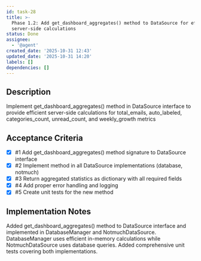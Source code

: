 ```yaml
---
id: task-28
title: >-
  Phase 1.2: Add get_dashboard_aggregates() method to DataSource for efficient
  server-side calculations
status: Done
assignee:
  - '@agent'
created_date: '2025-10-31 12:43'
updated_date: '2025-10-31 14:20'
labels: []
dependencies: []
---
```


## Description

<!-- SECTION:DESCRIPTION:BEGIN -->
Implement get_dashboard_aggregates() method in DataSource interface to provide efficient server-side calculations for total_emails, auto_labeled, categories_count, unread_count, and weekly_growth metrics
<!-- SECTION:DESCRIPTION:END -->

## Acceptance Criteria
<!-- AC:BEGIN -->
- [x] #1 Add get_dashboard_aggregates() method signature to DataSource interface
- [x] #2 Implement method in all DataSource implementations (database, notmuch)
- [x] #3 Return aggregated statistics as dictionary with all required fields
- [x] #4 Add proper error handling and logging
- [x] #5 Create unit tests for the new method
<!-- AC:END -->

## Implementation Notes

<!-- SECTION:NOTES:BEGIN -->
Added get_dashboard_aggregates() method to DataSource interface and implemented in DatabaseManager and NotmuchDataSource. DatabaseManager uses efficient in-memory calculations while NotmuchDataSource uses database queries. Added comprehensive unit tests covering both implementations.
<!-- SECTION:NOTES:END -->
